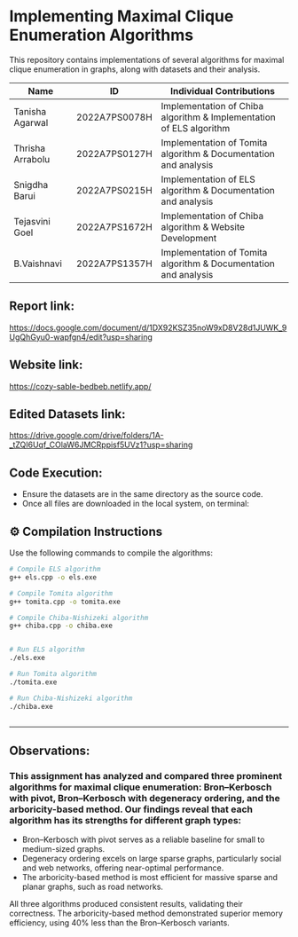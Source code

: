 # Implementing Maximal Clique Enumeration Algorithms
This repository contains implementations of several algorithms for maximal clique enumeration in graphs, along with datasets and their analysis.

| Name | ID | Individual Contributions |
|------|-------|-------|
| Tanisha Agarwal | 2022A7PS0078H | Implementation of Chiba algorithm & Implementation of ELS algorithm |
| Thrisha Arrabolu | 2022A7PS0127H | Implementation of Tomita algorithm & Documentation and analysis |
| Snigdha Barui | 2022A7PS0215H | Implementation of ELS algorithm & Documentation and analysis |
| Tejasvini Goel | 2022A7PS1672H | Implementation of Chiba algorithm & Website Development |
| B.Vaishnavi | 2022A7PS1357H | Implementation of Tomita algorithm & Documentation and analysis |

## Report link:
https://docs.google.com/document/d/1DX92KSZ35noW9xD8V28d1JUWK_9UgQhGyu0-wapfgn4/edit?usp=sharing

## Website link:
https://cozy-sable-bedbeb.netlify.app/

## Edited Datasets link:
https://drive.google.com/drive/folders/1A-_tZQI6Uqf_COlaW6JMCRppisf5UVz1?usp=sharing

## Code Execution:
- Ensure the datasets are in the same directory as the source code.
- Once all files are downloaded in the local system, on terminal:

## ⚙️ Compilation Instructions

Use the following commands to compile the algorithms:

```bash
# Compile ELS algorithm
g++ els.cpp -o els.exe

# Compile Tomita algorithm
g++ tomita.cpp -o tomita.exe

# Compile Chiba-Nishizeki algorithm 
g++ chiba.cpp -o chiba.exe


# Run ELS algorithm
./els.exe

# Run Tomita algorithm
./tomita.exe

# Run Chiba-Nishizeki algorithm 
./chiba.exe
 
```
---
## Observations:
### This assignment has analyzed and compared three prominent algorithms for maximal clique enumeration: Bron–Kerbosch with pivot, Bron–Kerbosch with degeneracy ordering, and the arboricity-based method. Our findings reveal that each algorithm has its strengths for different graph types:

- Bron–Kerbosch with pivot serves as a reliable baseline for small to medium-sized graphs.
- Degeneracy ordering excels on large sparse graphs, particularly social and web networks, offering near-optimal performance.
- The arboricity-based method is most efficient for massive sparse and planar graphs, such as road networks.

All three algorithms produced consistent results, validating their correctness. The arboricity-based method demonstrated superior memory efficiency, using 40% less than the Bron–Kerbosch variants.


  
  
 
